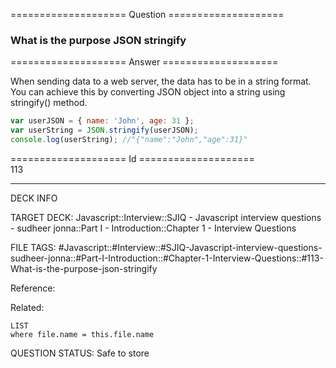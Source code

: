 ==================== Question ====================  

### What is the purpose JSON stringify  

==================== Answer ====================  

When sending data to a web server, the data has to be in a string format. You
can achieve this by converting JSON object into a string using stringify()
method.

```javascript
var userJSON = { name: 'John', age: 31 };
var userString = JSON.stringify(userJSON);
console.log(userString); //"{"name":"John","age":31}"
```

==================== Id ====================  
113

---

DECK INFO

TARGET DECK: Javascript::Interview::SJIQ - Javascript interview questions - sudheer jonna::Part I - Introduction::Chapter 1 - Interview Questions

FILE TAGS: #Javascript::#Interview::#SJIQ-Javascript-interview-questions-sudheer-jonna::#Part-I-Introduction::#Chapter-1-Interview-Questions::#113-What-is-the-purpose-json-stringify

Reference:

Related:

```dataview
LIST
where file.name = this.file.name
```

QUESTION STATUS: Safe to store
